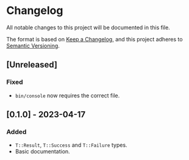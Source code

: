 # Changelog
All notable changes to this project will be documented in this file.

The format is based on [Keep a Changelog](https://keepachangelog.com/en/1.0.0/),
and this project adheres to [Semantic Versioning](https://semver.org/spec/v2.0.0.html).

## [Unreleased]

### Fixed

- `bin/console` now requires the correct file.

## [0.1.0] - 2023-04-17

### Added

- `T::Result`, `T::Success` and `T::Failure` types.
- Basic documentation.
